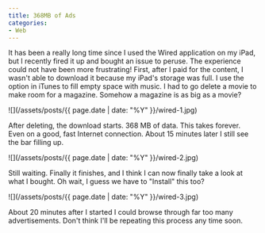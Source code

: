 ```yaml
---
title: 368MB of Ads
categories:
- Web
---
```


It has been a really long time since I used the Wired application on my iPad, but I recently fired it up and bought an issue to peruse. The experience could not have been more frustrating!
First, after I paid for the content, I wasn't able to download it because my iPad's storage was full. I use the option in iTunes to fill empty space with music. I had to go delete a movie to make room for a magazine. Somehow a magazine is as big as a movie?

![](/assets/posts/{{ page.date | date: "%Y" }}/wired-1.jpg)

After deleting, the download starts. 368 MB of data. This takes forever. Even on a good, fast Internet connection. About 15 minutes later I still see the bar filling up.

![](/assets/posts/{{ page.date | date: "%Y" }}/wired-2.jpg)

Still waiting. Finally it finishes, and I think I can now finally take a look at what I bought. Oh wait, I guess we have to "Install" this too?

![](/assets/posts/{{ page.date | date: "%Y" }}/wired-3.jpg)

About 20 minutes after I started I could browse through far too many advertisements. Don't think I'll be repeating this process any time soon.
